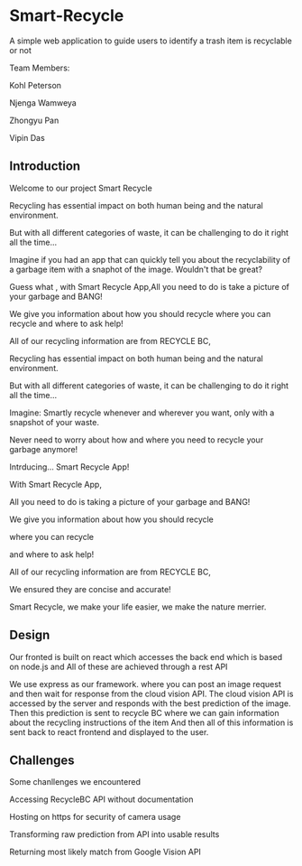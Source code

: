 # Smart-Recycle
A simple web application to guide users to identify a trash item is recyclable or not

Team Members:

Kohl Peterson

Njenga Wamweya

Zhongyu Pan

Vipin Das

## Introduction

Welcome to our project Smart Recycle

Recycling has essential impact on both human being and the natural environment.

But with all different categories of waste, it can be challenging to do it right all the time...

Imagine if you had an app that can quickly tell you about the recyclability of a garbage item with a snaphot of the image. Wouldn't that be great?

Guess what , with Smart Recycle App,All you need to do is take a picture of your garbage and BANG!

We give you information about how you should recycle where you can recycle and where to ask help!

All of our recycling information are from RECYCLE BC,

Recycling has essential impact on both human being and the natural environment.

But with all different categories of waste, it can be challenging to do it right all the time...

Imagine: Smartly recycle whenever and wherever you want, only with a snapshot of your waste.

Never need to worry about how and where you need to recycle your garbage anymore!

Intrducing... Smart Recycle App!

With Smart Recycle App, 

All you need to do is taking a picture of your garbage and BANG! 

We give you information about how you should recycle

where you can recycle

and where to ask help!

All of our recycling information are from RECYCLE BC, 

We ensured they are concise and accurate!

Smart Recycle, we make your life easier, we make the nature merrier.


## Design

Our fronted is built on react which accesses the back end which is based on node.js and All of these are achieved through a rest API

We use express as our framework.  where you can post an image request and then wait for response from the cloud vision API. 
The cloud vision API is accessed by the server and responds with the best prediction of the image. 
Then this prediction is sent to recycle BC where we can gain information about the recycling instructions of the item 
And then all of this information is sent back to react frontend and displayed to the user.

## Challenges

Some chanllenges we encountered

Accessing RecycleBC API without documentation

Hosting on https for security of camera usage

Transforming raw prediction from API into usable results

Returning most likely match from Google Vision API 